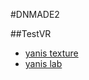 #DNMADE2

##TestVR

* [yanis texture](https://hella-yanis.github.io/TestVR/demoVR.html)
* [yanis lab](https://hella-yanis.github.io/TestVR/lab.html)







